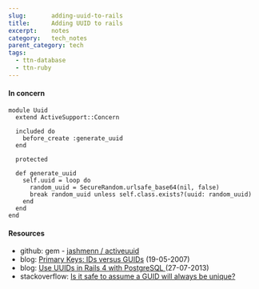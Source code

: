 ```yaml
---
slug:       adding-uuid-to-rails
title:      Adding UUID to rails
excerpt:    notes
category:   tech_notes
parent_category: tech
tags:
  - ttn-database
  - ttn-ruby
---
```


#### In concern

    module Uuid
      extend ActiveSupport::Concern

      included do
        before_create :generate_uuid
      end

      protected

      def generate_uuid
        self.uuid = loop do
          random_uuid = SecureRandom.urlsafe_base64(nil, false)
          break random_uuid unless self.class.exists?(uuid: random_uuid)
        end
      end
    end

#### Resources

- github: gem - <a href="https://github.com/jashmenn/activeuuid">jashmenn / activeuuid</a>
- blog: <a href="http://blog.codinghorror.com/primary-keys-ids-versus-guids/">Primary Keys: IDs versus GUIDs</a> (19-05-2007)
- blog: <a href="http://rny.io/rails/postgresql/2013/07/27/use-uuids-in-rails-4-with-postgresql.html">Use UUIDs in Rails 4 with PostgreSQL </a>(27-07-2013)
- stackoverflow: <a href="http://stackoverflow.com/questions/2977593/is-it-safe-to-assume-a-guid-will-always-be-unique">Is it safe to assume a GUID will always be unique?</a>

